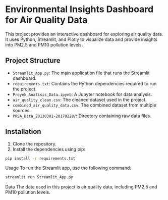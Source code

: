 # Environmental Insights Dashboard for Air Quality Data

This project provides an interactive dashboard for exploring air quality data. It uses Python, Streamlit, and Plotly to visualize data and provide insights into PM2.5 and PM10 pollution levels.

## Project Structure

- `Streamlit_App.py`: The main application file that runs the Streamlit dashboard.
- `requirements.txt`: Contains the Python dependencies required to run the project.
- `Proyek_Analisis_Data.ipynb`: A Jupyter notebook for data analysis.
- `air_quality_clean.csv`: The cleaned dataset used in the project.
- `combined_air_quality_data.csv`: The combined dataset from multiple sources.
- `PRSA_Data_20130301-20170228/`: Directory containing raw data files.

## Installation

1. Clone the repository.
2. Install the dependencies using pip:

```sh
pip install -r requirements.txt
```

Usage
To run the Streamlit app, use the following command:
```sh
streamlit run Streamlit_App.py
```
Data
The data used in this project is air quality data, including PM2.5 and PM10 pollution levels.